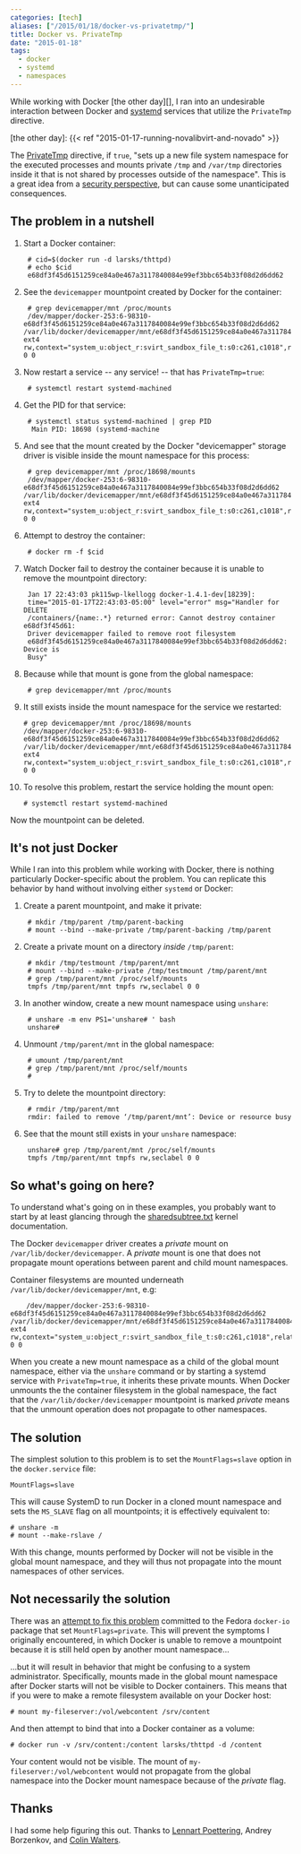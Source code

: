 ```yaml
---
categories: [tech]
aliases: ["/2015/01/18/docker-vs-privatetmp/"]
title: Docker vs. PrivateTmp
date: "2015-01-18"
tags:
  - docker
  - systemd
  - namespaces
---
```


While working with Docker [the other day][], I ran into an
undesirable interaction between Docker and [systemd][] services that
utilize the `PrivateTmp` directive.

[systemd]: http://www.freedesktop.org/wiki/Software/systemd/
[the other day]: {{< ref "2015-01-17-running-novalibvirt-and-novado" >}}

The [PrivateTmp][] directive, if `true`, "sets up a new file system
namespace for the executed processes and mounts private `/tmp` and
`/var/tmp` directories inside it that is not shared by processes outside
of the namespace".  This is a great idea from a [security
perspective][], but can cause some unanticipated consequences.

[privatetmp]: http://www.freedesktop.org/software/systemd/man/systemd.exec.html#PrivateTmp=
[security perspective]: https://danwalsh.livejournal.com/51459.html

## The problem in a nutshell

1. Start a Docker container:

        # cid=$(docker run -d larsks/thttpd)
        # echo $cid
        e68df3f45d6151259ce84a0e467a3117840084e99ef3bbc654b33f08d2d6dd62

1. See the `devicemapper` mountpoint created by Docker for the
   container:

        # grep devicemapper/mnt /proc/mounts
        /dev/mapper/docker-253:6-98310-e68df3f45d6151259ce84a0e467a3117840084e99ef3bbc654b33f08d2d6dd62 /var/lib/docker/devicemapper/mnt/e68df3f45d6151259ce84a0e467a3117840084e99ef3bbc654b33f08d2d6dd62 ext4 rw,context="system_u:object_r:svirt_sandbox_file_t:s0:c261,c1018",relatime,discard,stripe=16,data=ordered 0 0

1. Now restart a service -- any service! -- that has
   `PrivateTmp=true`:

        # systemctl restart systemd-machined

1. Get the PID for that service:

        # systemctl status systemd-machined | grep PID
         Main PID: 18698 (systemd-machine

1. And see that the mount created by the Docker "devicemapper" storage
   driver is visible inside the mount namespace for this process:

        # grep devicemapper/mnt /proc/18698/mounts
        /dev/mapper/docker-253:6-98310-e68df3f45d6151259ce84a0e467a3117840084e99ef3bbc654b33f08d2d6dd62 /var/lib/docker/devicemapper/mnt/e68df3f45d6151259ce84a0e467a3117840084e99ef3bbc654b33f08d2d6dd62 ext4 rw,context="system_u:object_r:svirt_sandbox_file_t:s0:c261,c1018",relatime,discard,stripe=16,data=ordered 0 0

1. Attempt to destroy the container:

        # docker rm -f $cid

1. Watch Docker fail to destroy the container because it is unable to
   remove the mountpoint directory:

        Jan 17 22:43:03 pk115wp-lkellogg docker-1.4.1-dev[18239]:
        time="2015-01-17T22:43:03-05:00" level="error" msg="Handler for DELETE
        /containers/{name:.*} returned error: Cannot destroy container e68df3f45d61:
        Driver devicemapper failed to remove root filesystem
        e68df3f45d6151259ce84a0e467a3117840084e99ef3bbc654b33f08d2d6dd62: Device is
        Busy"

1. Because while that mount is gone from the global namespace:

        # grep devicemapper/mnt /proc/mounts

1.  It still exists inside the mount namespace for the service we restarted:

        # grep devicemapper/mnt /proc/18698/mounts
        /dev/mapper/docker-253:6-98310-e68df3f45d6151259ce84a0e467a3117840084e99ef3bbc654b33f08d2d6dd62 /var/lib/docker/devicemapper/mnt/e68df3f45d6151259ce84a0e467a3117840084e99ef3bbc654b33f08d2d6dd62 ext4 rw,context="system_u:object_r:svirt_sandbox_file_t:s0:c261,c1018",relatime,discard,stripe=16,data=ordered 0 0

1. To resolve this problem, restart the service holding the mount open:

       # systemctl restart systemd-machined

Now the mountpoint can be deleted.

## It's not just Docker

While I ran into this problem while working with Docker, there is
nothing particularly Docker-specific about the problem.  You can
replicate this behavior by hand without involving either `systemd` or
Docker:

1. Create a parent mountpoint, and make it private:

        # mkdir /tmp/parent /tmp/parent-backing
        # mount --bind --make-private /tmp/parent-backing /tmp/parent

1. Create a private mount on a directory *inside* `/tmp/parent`:

        # mkdir /tmp/testmount /tmp/parent/mnt
        # mount --bind --make-private /tmp/testmount /tmp/parent/mnt
        # grep /tmp/parent/mnt /proc/self/mounts
        tmpfs /tmp/parent/mnt tmpfs rw,seclabel 0 0

1. In another window, create a new mount namespace using `unshare`:

        # unshare -m env PS1='unshare# ' bash
        unshare#

1. Unmount `/tmp/parent/mnt` in the global namespace:

        # umount /tmp/parent/mnt
        # grep /tmp/parent/mnt /proc/self/mounts
        #

1. Try to delete the mountpoint directory:

        # rmdir /tmp/parent/mnt
        rmdir: failed to remove ‘/tmp/parent/mnt’: Device or resource busy

1. See that the mount still exists in your `unshare` namespace:

        unshare# grep /tmp/parent/mnt /proc/self/mounts
        tmpfs /tmp/parent/mnt tmpfs rw,seclabel 0 0

## So what's going on here?

To understand what's going on in these examples, you probably want to
start by at least glancing through the [sharedsubtree.txt][] kernel
documentation.

[sharedsubtree.txt]: https://www.kernel.org/doc/Documentation/filesystems/sharedsubtree.txt

The Docker `devicemapper` driver creates a *private* mount on
`/var/lib/docker/devicemapper`.  A *private* mount is one that does
not propagate mount operations between parent and child mount
namespaces.

Container filesystems are mounted underneath
`/var/lib/docker/devicemapper/mnt`, e.g:

        /dev/mapper/docker-253:6-98310-e68df3f45d6151259ce84a0e467a3117840084e99ef3bbc654b33f08d2d6dd62 /var/lib/docker/devicemapper/mnt/e68df3f45d6151259ce84a0e467a3117840084e99ef3bbc654b33f08d2d6dd62 ext4 rw,context="system_u:object_r:svirt_sandbox_file_t:s0:c261,c1018",relatime,discard,stripe=16,data=ordered 0 0

When you create a new mount namespace as a child of the global mount
namespace, either via the `unshare` command or by starting a systemd
service with `PrivateTmp=true`, it inherits these private mounts.
When Docker unmounts the the container filesystem in the global
namespace, the fact that the `/var/lib/docker/devicemapper` mountpoint
is marked *private* means that the unmount operation does not
propagate to other namespaces.

## The solution

The simplest solution to this problem is to set the `MountFlags=slave`
option in the `docker.service` file:

    MountFlags=slave

This will cause SystemD to run Docker in a cloned mount namespace and
sets the `MS_SLAVE` flag on all mountpoints; it is effectively
equivalent to:

    # unshare -m
    # mount --make-rslave /

With this change, mounts performed by Docker will not be visible in
the global mount namespace, and they will thus not propagate into the
mount namespaces of other services.

## Not necessarily the solution

There was an [attempt to fix this problem][] committed to the Fedora
`docker-io` package that set `MountFlags=private`.  This will prevent
the symptoms I originally encountered, in which Docker is unable to
remove a mountpoint because it is still held open by another mount
namespace...

[attempt to fix this problem]: http://pkgs.fedoraproject.org/cgit/docker-io.git/commit/?id=6c9e373ee06cb1aee07d3cae426c46002663010d

...but it will result in behavior that might be confusing to a system
administrator.  Specifically, mounts made in the global mount
namespace after Docker starts will not be visible to Docker
containers.  This means that if you were to make a remote filesystem
available on your Docker host:

    # mount my-fileserver:/vol/webcontent /srv/content

And then attempt to bind that into a Docker container as a volume:

    # docker run -v /srv/content:/content larsks/thttpd -d /content

Your content would not be visible.  The mount of
`my-fileserver:/vol/webcontent` would not propagate from the global
namespace into the Docker mount namespace because of the *private*
flag.

## Thanks

I had some help figuring this out.  Thanks to [Lennart Poettering],
Andrey Borzenkov, and [Colin Walters][].

[lennart poettering]: https://en.wikipedia.org/wiki/Lennart_Poettering
[colin walters]: http://blog.verbum.org/


